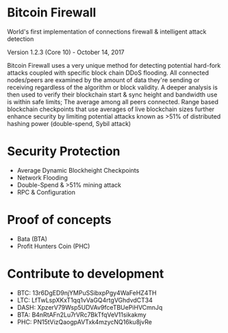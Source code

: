 # Bitcoin Firewall
World's first implementation of connections firewall & intelligent attack detection

Version 1.2.3 (Core 10) - October 14, 2017

Bitcoin Firewall uses a very unique method for detecting potential hard-fork attacks coupled with specific block chain DDoS flooding. All connected nodes/peers are examined by the amount of data they're sending or receiving regardless of the algorithm or block validity. A deeper analysis is then used to verify their blockchain start & sync height and bandwidth use is within safe limits; The average among all peers connected. Range based blockchain checkpoints that use averages of live blockchain sizes further enhance security by limiting potential attacks known as >51% of distributed hashing power (double-spend, Sybil attack)

# Security Protection
- Average Dynamic Blockheight Checkpoints
- Network Flooding
- Double-Spend & >51% mining attack
- RPC & Configuration

# Proof of concepts
- Bata (BTA)
- Profit Hunters Coin (PHC)

# Contribute to development
- BTC: 13r6DgED9njYMPuSSibxpPgy4WaFeHZ4TH
- LTC: LfTwLspXKxT1qq1vVaGQ4rtgVGhdvdCT34
- DASH: XpzerV79Wsp5UDVAv9fceTBUePiHVCmnJq
- BTA: B4nRtAFn2Lu7rVRc7BkTfqVeV11sikakmy
- PHC: PN15tVizQaogpAVTxk4mzycNQ16ku8jvRe


